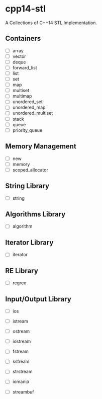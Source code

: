 # cpp14-stl
A Collections of C++14 STL Implementation.

## Containers
- [ ] array
- [ ] vector
- [ ] deque
- [ ] forward_list
- [ ] list
- [ ] set
- [ ] map
- [ ] multiset
- [ ] multimap
- [ ] unordered_set
- [ ] unordered_map
- [ ] unordered_multiset
- [ ] stack
- [ ] queue
- [ ] priority_queue

## Memory Management

- [ ] new
- [ ] memory
- [ ] scoped_allocator

## String Library

- [ ] string

## Algorithms Library

- [ ] algorithm

## Iterator Library

- [ ] iterator

## RE Library

- [ ] regrex

## Input/Output Library

- [ ] ios
- [ ] istream
- [ ] ostream
- [ ] iostream
- [ ] fstream
- [ ] sstream
- [ ] strstream
- [ ] iomanip
- [ ] streambuf

